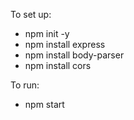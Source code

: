 To set up:
* npm init -y
* npm install express
* npm install body-parser
* npm install cors

To run:
* npm start